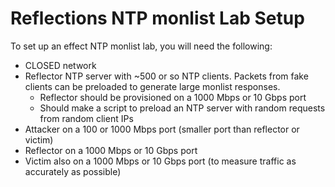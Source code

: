 # Reflections NTP monlist Lab Setup #

To set up an effect NTP monlist lab, you will need the following:

*	CLOSED network
*	Reflector NTP server with ~500 or so NTP clients. Packets from fake clients can be preloaded to generate large monlist responses.
	*	Reflector should be provisioned on a 1000 Mbps or 10 Gbps port
	*	Should make a script to preload an NTP server with random requests from random client IPs
*	Attacker on a 100 or 1000 Mbps port (smaller port than reflector or victim)
*	Reflector on a 1000 Mbps or 10 Gbps port
*	Victim also on a 1000 Mbps or 10 Gbps port (to measure traffic as accurately as possible)

